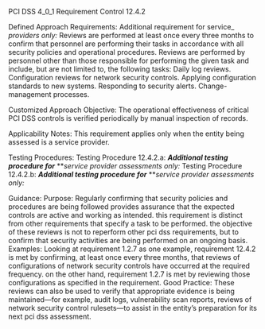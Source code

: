 PCI DSS 4_0_1 Requirement Control 12.4.2

Defined Approach Requirements:
Additional requirement for service_ _providers only:_ Reviews are performed at least once every three months to confirm that personnel are performing their tasks in accordance with all security policies and operational procedures. Reviews are performed by personnel other than those responsible for performing the given task and include, but are not limited to, the following tasks: Daily log reviews. Configuration reviews for network security controls. Applying configuration standards to new systems. Responding to security alerts. Change-management processes.

Customized Approach Objective:
The operational effectiveness of critical PCI DSS controls is verified periodically by manual inspection of records.

Applicability Notes:
This requirement applies only when the entity being assessed is a service provider.

Testing Procedures:
Testing Procedure 12.4.2.a: **_Additional testing procedure for_** **_service provider assessments only:_
Testing Procedure 12.4.2.b: **_Additional testing procedure for_** **_service provider assessments only:_

Guidance:
Purpose: Regularly confirming that security policies and procedures are being followed provides assurance that the expected controls are active and working as intended. this requirement is distinct from other requirements that specify a task to be performed. the objective of these reviews is not to reperform other pci dss requirements, but to confirm that security activities are being performed on an ongoing basis. Examples: Looking at requirement 1.2.7 as one example, requirement 12.4.2 is met by confirming, at least once every three months, that reviews of configurations of network security controls have occurred at the required frequency. on the other hand, requirement 1.2.7 is met by reviewing those configurations as specified in the requirement. Good Practice: These reviews can also be used to verify that appropriate evidence is being maintained—for example, audit logs, vulnerability scan reports, reviews of network security control rulesets—to assist in the entity’s preparation for its next pci dss assessment.